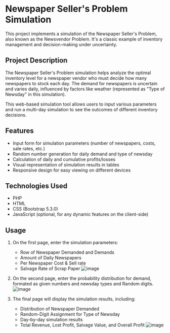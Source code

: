# Newspaper Seller's Problem Simulation

This project implements a simulation of the Newspaper Seller's Problem, also known as the Newsvendor Problem. It's a classic example of inventory management and decision-making under uncertainty.

## Project Description

The Newspaper Seller's Problem simulation helps analyze the optimal inventory level for a newspaper vendor who must decide how many newspapers to stock each day. The demand for newspapers is uncertain and varies daily, influenced by factors like weather (represented as "Type of Newsday" in this simulation).

This web-based simulation tool allows users to input various parameters and run a multi-day simulation to see the outcomes of different inventory decisions.

## Features

- Input form for simulation parameters (number of newspapers, costs, sale rates, etc.)
- Random number generation for daily demand and type of newsday
- Calculation of daily and cumulative profits/losses
- Visual representation of simulation results in tables
- Responsive design for easy viewing on different devices

## Technologies Used

- PHP
- HTML
- CSS (Bootstrap 5.3.0)
- JavaScript (optional, for any dynamic features on the client-side)

## Usage

1. On the first page, enter the simulation parameters:
   - Row of Newspaper Demanded and Demands
   - Amount of Daily Newspapers
   - Per Newspaper Cost & Sell rate
   - Salvage Rate of Scrap Paper
![image](https://github.com/user-attachments/assets/a27d5fa5-ee17-4514-9b77-a0a812bd8f9b)


2. On the second page, enter the probability distribution for demand, formated as given numbers and newsday types and Random digits.
![image](https://github.com/user-attachments/assets/cf0902ef-a3c2-490c-bbcd-bcc4f7760ea5)


3. The final page will display the simulation results, including:
   - Distribution of Newspaper Demanded
   - Random-Digit Assignment for Type of Newsday
   - Day-by-day simulation results
   - Total Revenue, Lost Profit, Salvage Value, and Overall Profit
![image](https://github.com/user-attachments/assets/902de57a-012b-4b8b-bfb4-abb02d48e0d6)
